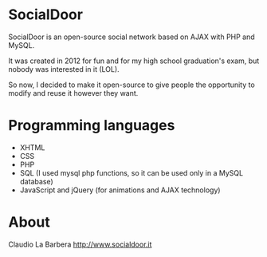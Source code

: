 SocialDoor
==========

SocialDoor is an open-source social network based on AJAX with PHP and MySQL.

It was created in 2012 for fun and for my high school graduation's exam, but nobody was interested in it (LOL). 

So now, I decided to make it open-source to give people the opportunity to modify and reuse it however they want.

Programming languages
==========

- XHTML
- CSS
- PHP
- SQL (I used mysql php functions, so it can be used only in a MySQL database)
- JavaScript and jQuery (for animations and AJAX technology)

About
==========

Claudio La Barbera
http://www.socialdoor.it
